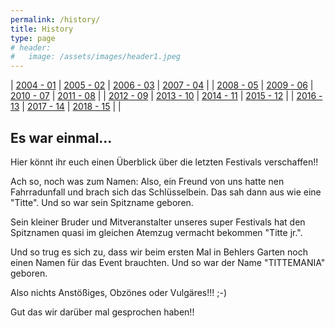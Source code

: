 ```yaml
---
permalink: /history/
title: History
type: page
# header:
#   image: /assets/images/header1.jpeg
---
```


| [2004 - 01](/history/2004) | [2005 - 02](/history/2005) | [2006 - 03](/history/2006) | [2007 - 04](/history/2007) |
| [2008 - 05](/history/2008) | [2009 - 06](/history/2009) | [2010 - 07](/history/2010) | [2011 - 08](/history/2011) |
| [2012 - 09](/history/2012) | [2013 - 10](/history/2013) | [2014 - 11](/history/2014) | [2015 - 12](/history/2015) |
| [2016 - 13](/history/2016) | [2017 - 14](/history/2017) | [2018 - 15](/history/2018) | | 

## Es war einmal...

Hier könnt ihr euch einen Überblick über die letzten Festivals verschaffen!!

Ach so, noch was zum Namen:
Also, ein Freund von uns hatte nen Fahrradunfall und brach sich das Schlüsselbein. Das sah dann aus wie eine "Titte". Und so war sein Spitzname geboren.

Sein kleiner Bruder und Mitveranstalter unseres super Festivals hat den Spitznamen quasi im gleichen Atemzug vermacht bekommen "Titte jr.".

Und so trug es sich zu, dass wir beim ersten Mal in Behlers Garten noch einen Namen für das Event brauchten. Und so war der Name "TITTEMANIA" geboren.

Also nichts Anstößiges, Obzönes oder Vulgäres!!! ;-)

Gut das wir darüber mal gesprochen haben!!

